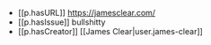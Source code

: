 


- [[p.hasURL]] https://jamesclear.com/
- [[p.hasIssue]] bullshitty
- [[p.hasCreator]] [[James Clear|user.james-clear]]
